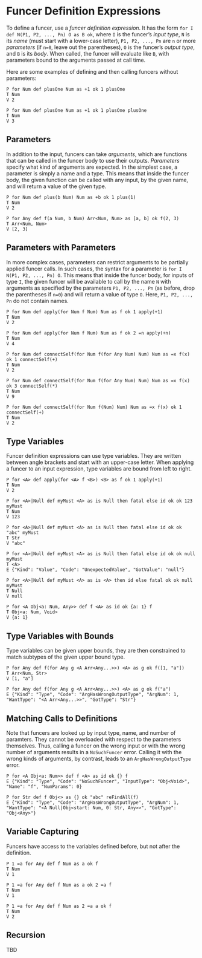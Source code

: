 # Funcer Definition Expressions

To define a funcer, use a *funcer definition expression*. It has the form `for
I def N(P1, P2, ..., Pn) O as B ok`, where `I` is the funcer’s *input type*,
`N` is its *name* (must start with a lower-case letter), `P1, P2, ..., Pn` are
`n` or more *parameters* (if `n=0`, leave out the parentheses), `O` is the
funcer’s *output type*, and `B` is its *body*. When called, the funcer will
evaluate like `B`, with parameters bound to the arguments passed at call time.

Here are some examples of defining and then calling funcers without parameters:

```bachdoc
P for Num def plusOne Num as +1 ok 1 plusOne
T Num
V 2

P for Num def plusOne Num as +1 ok 1 plusOne plusOne
T Num
V 3
```


## Parameters

In addition to the input, funcers can take *arguments*, which are functions
that can be called in the funcer body to use their outputs. *Parameters*
specify what kind of arguments are expected. In the simplest case, a parameter
is simply a name and a type. This means that inside the funcer body, the given
function can be called with any input, by the given name, and will return a
value of the given type.

```bachdoc
P for Num def plus(b Num) Num as +b ok 1 plus(1)
T Num
V 2

P for Any def f(a Num, b Num) Arr<Num, Num> as [a, b] ok f(2, 3)
T Arr<Num, Num>
V [2, 3]
```


## Parameters with Parameters

In more complex cases, parameters can restrict arguments to be partially
applied funcer calls. In such cases, the syntax for a parameter is `for I N(P1,
P2, ..., Pn) O`. This means that inside the funcer body, for inputs of type
`I`, the given funcer will be available to call by the name `N` with arguments
as specified by the parameters `P1, P2, ..., Pn` (as before, drop the
parentheses if `n=0`) and will return a value of type `O`. Here, `P1, P2, ...,
Pn` do not contain names.

```bachdoc
P for Num def apply(for Num f Num) Num as f ok 1 apply(+1)
T Num
V 2

P for Num def apply(for Num f Num) Num as f ok 2 =n apply(+n)
T Num
V 4

P for Num def connectSelf(for Num f(for Any Num) Num) Num as =x f(x) ok 1 connectSelf(+)
T Num
V 2

P for Num def connectSelf(for Num f(for Any Num) Num) Num as =x f(x) ok 3 connectSelf(*)
T Num
V 9

P for Num def connectSelf(for Num f(Num) Num) Num as =x f(x) ok 1 connectSelf(+)
T Num
V 2
```


## Type Variables

Funcer definition expressions can use type variables. They are written between
angle brackets and start with an upper-case letter. When applying a funcer to
an input expression, type variables are bound from left to right.

```bachdoc
P for <A> def apply(for <A> f <B>) <B> as f ok 1 apply(+1)
T Num
V 2

P for <A>|Null def myMust <A> as is Null then fatal else id ok ok 123 myMust
T Num
V 123

P for <A>|Null def myMust <A> as is Null then fatal else id ok ok "abc" myMust
T Str
V "abc"

P for <A>|Null def myMust <A> as is Null then fatal else id ok ok null myMust
T <A>
E {"Kind": "Value", "Code": "UnexpectedValue", "GotValue": "null"}

P for <A>|Null def myMust <A> as is <A> then id else fatal ok ok null myMust
T Null
V null

P for <A Obj<a: Num, Any>> def f <A> as id ok {a: 1} f
T Obj<a: Num, Void>
V {a: 1}
```


## Type Variables with Bounds

Type variables can be given upper bounds, they are then constrained to match
subtypes of the given upper bound type.

```bachdoc
P for Any def f(for Any g <A Arr<Any...>>) <A> as g ok f([1, "a"])
T Arr<Num, Str>
V [1, "a"]

P for Any def f(for Any g <A Arr<Any...>>) <A> as g ok f("a")
E {"Kind": "Type", "Code": "ArgHasWrongOutputType", "ArgNum": 1, "WantType": "<A Arr<Any...>>", "GotType": "Str"}
```


## Matching Calls to Definitions

Note that funcers are looked up by input type, name, and number of paramters.
They cannot be overloaded with respect to the parameters themselves. Thus,
calling a funcer on the wrong input or with the wrong number of arguments
results in a `NoSuchFuncer` error. Calling it with the wrong kinds of
arguments, by contrast, leads to an `ArgHasWrongOutputType` error.

```bachdoc
P for <A Obj<a: Num>> def f <A> as id ok {} f
E {"Kind": "Type", "Code": "NoSuchFuncer", "InputType": "Obj<Void>", "Name": "f", "NumParams": 0}

P for Str def f Obj<> as {} ok "abc" reFindAll(f)
E {"Kind": "Type", "Code": "ArgHasWrongOutputType", "ArgNum": 1, "WantType": "<A Null|Obj<start: Num, 0: Str, Any>>", "GotType": "Obj<Any>"}
```


## Variable Capturing

Funcers have access to the variables defined before, but not after the definition.

```bachdoc
P 1 =a for Any def f Num as a ok f
T Num
V 1

P 1 =a for Any def f Num as a ok 2 =a f
T Num
V 1

P 1 =a for Any def f Num as 2 =a a ok f
T Num
V 2
```


## Recursion

TBD
